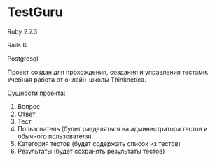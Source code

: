 # TestGuru

  Ruby 2.7.3

  Rails 6

  Postgresql


Проект создан для прохождения, создания и управления тестами. Учебная работа от онлайн-школы Thinknetica.

Сущности проекта:

1) Вопрос
2) Ответ
3) Тест
4) Пользователь (будет разделяться на администратора тестов и обычного пользователя)
5) Категория тестов (будет содержать список из тестов)
6) Результаты (будет сохранять результаты тестов)
